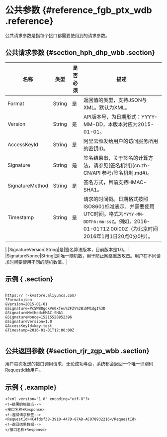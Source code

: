 # 公共参数 {#reference_fgb_ptx_wdb .reference}

公共请求参数是指每个接口都需要使用到的请求参数。

## 公共请求参数 {#section_hph_dhp_wbb .section}

|名称|类型|是否必须|描述|
|--|--|----|--|
|Format|String|是|返回值的类型，支持JSON与XML。默认为XML。|
|Version|String|是|API版本号，为日期形式：YYYY-MM-DD，本版本对应为2015-01-01。|
|AccessKeyId|String|是|阿里云颁发给用户的访问服务所用的密钥ID。|
|Signature|String|是|签名结果串，关于签名的计算方法，请参见[签名机制](cn.zh-CN/API 参考/签名机制.md#)。|
|SignatureMethod|String|是|签名方式，目前支持HMAC-SHA1。|
|Timestamp|String|是| 请求的时间戳。日期格式按照ISO8601标准表示，并需要使用UTC时间。格式为`YYYY-MM-DDThh:mm:ssZ`。例如，2016-01-01T12:00:00Z（为北京时间2016年1月1日20点0分0秒）。

 |
|SignatureVersion|String|是|签名算法版本，目前版本是1.0。|
|SignatureNonce|String|是|唯一随机数，用于防止网络重放攻击。用户在不同请求时间要使用不同的随机数值。|

## 示例 { .section}

```

https:// r-kvstore.aliyuncs.com/
?Format=json
&Version=2015-01-01
&Signature=Pc5WB8gokVn0xfeu%2FZV%2BiNM1dgI%3D 
&SignatureMethod=HMAC-SHA1
&SignatureNonce=15215528852396
&SignatureVersion=1.0
&AccessKeyId=key-test
&Timestamp=2016-01-01T12:00:00Z
            
```

## 公共返回参数 {#section_rjr_zgp_wbb .section}

用户每次发送的接口调用请求，无论成功与否，系统都会返回一个唯一识别码RequestId给用户。

## 示例 { .example}

```
<?xml version="1.0" encoding="utf-8"?> 
<!—结果的根结点-->
<接口名称+Response>
<!—返回请求标签-->
<RequestId>4C4fdsf38-3910-447D-87AD-AC078932216</RequestId>
<!—返回结果数据-->
</接口名称+Response>
```

